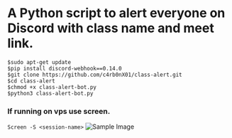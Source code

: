 # A Python script to alert everyone on Discord with class name and meet link.
```
$sudo apt-get update
$pip install discord-webhook==0.14.0
$git clone https://github.com/c4rb0nX01/class-alert.git
$cd class-alert
$chmod +x class-alert-bot.py
$python3 class-alert-bot.py
```
### If running on vps use screen.
``` Screen -S <session-name> ```
![Sample Image](https://i.ibb.co/KKpf4BB/Screenshot-2022-01-24-104251.png)
